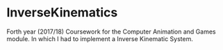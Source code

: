 # InverseKinematics
Forth year (2017/18) Coursework for the Computer Animation and Games module. In which I had to implement a Inverse Kinematic System. 
